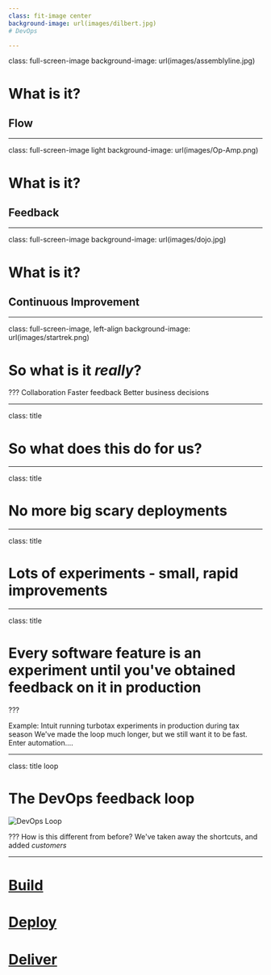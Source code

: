 ```yaml
---
class: fit-image center
background-image: url(images/dilbert.jpg)
# DevOps

---
```

class: full-screen-image
background-image: url(images/assemblyline.jpg)
# What is it?

## Flow

---
class: full-screen-image light
background-image: url(images/Op-Amp.png)
# What is it?

## Feedback

---
class: full-screen-image
background-image: url(images/dojo.jpg)
# What is it? 

## Continuous Improvement

---
class: full-screen-image, left-align
background-image: url(images/startrek.png)

# So what is it _really_?

???
Collaboration
Faster feedback
Better business decisions

---
class: title
# So what does this do for us?

---
class: title
# No more big scary deployments

---
class: title
# Lots of experiments - small, rapid improvements

---
class: title

# Every software feature is an experiment until you've obtained feedback on it in production

???

Example: Intuit running turbotax experiments in production during tax season
We've made the loop much longer, but we still want it to be fast. Enter automation....

---
class: title loop

# The DevOps feedback loop

![DevOps Loop](images/loops/devops.png)

???
How is this different from before? We've taken away the shortcuts, and added *customers*

---

# <a href="https://centare.visualstudio.com/QACampCalculator/QACampCalculator%20Team/_build" target="_blank">Build</a>

# <a href="https://centare.visualstudio.com/QACampCalculator/QACampCalculator%20Team/_apps/hub/ms.vss-releaseManagement-web.hub-explorer" target="_blank">Deploy</a>

# <a href="https://qacamp2016calculator.blob.core.windows.net/releases/drop/demo/Calculator/bin/Release/Calculator.exe" target="_blank">Deliver</a>

